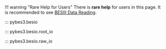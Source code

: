 !!! warning "Rare Help for Users"
    There is **rare help** for users in this page. It is recommended to see [BESIII Data Reading](../user-manual/bes3-data-reading.md).

::: pybes3.besio

::: pybes3.besio.root_io

::: pybes3.besio.raw_io
